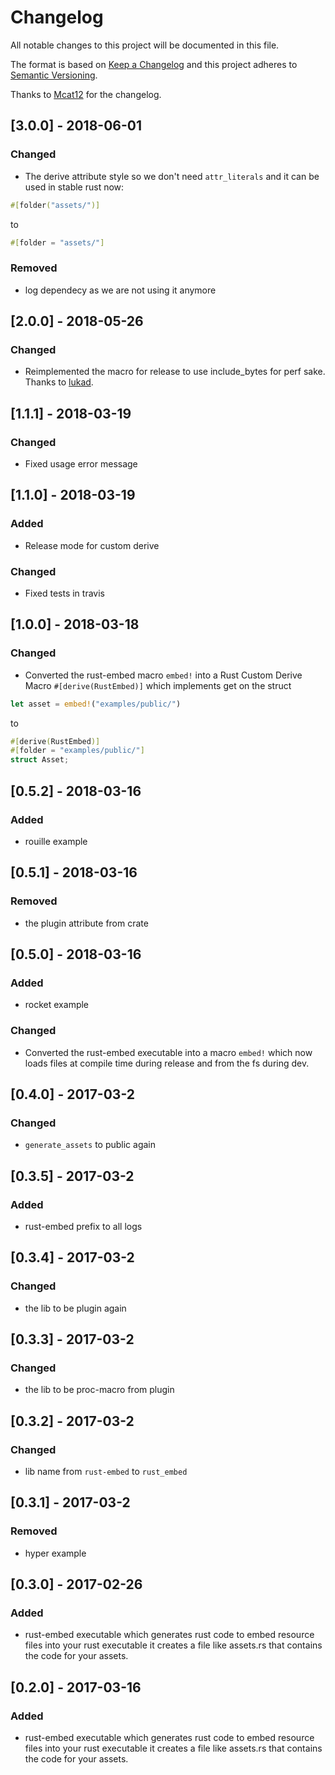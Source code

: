 # Changelog
All notable changes to this project will be documented in this file.

The format is based on [Keep a Changelog](http://keepachangelog.com/en/1.0.0/)
and this project adheres to [Semantic Versioning](http://semver.org/spec/v2.0.0.html).

Thanks to [Mcat12](https://github.com/Mcat12) for the changelog.

## [3.0.0] - 2018-06-01
### Changed
- The derive attribute style so we don't need `attr_literals` and it can be used in stable rust now:
```rust
#[folder("assets/")]
```
to
```rust
#[folder = "assets/"]
```
### Removed
- log dependecy as we are not using it anymore

## [2.0.0] - 2018-05-26
### Changed
- Reimplemented the macro for release to use include_bytes for perf sake. Thanks to [lukad](https://github.com/lukad).

## [1.1.1] - 2018-03-19
### Changed
- Fixed usage error message

## [1.1.0] - 2018-03-19
### Added
- Release mode for custom derive
### Changed
- Fixed tests in travis

## [1.0.0] - 2018-03-18
### Changed
- Converted the rust-embed macro `embed!` into a Rust Custom Derive Macro `#[derive(RustEmbed)]` which implements get on the struct
```rust
let asset = embed!("examples/public/")
```
to
```rust
#[derive(RustEmbed)]
#[folder = "examples/public/"]
struct Asset;
```

## [0.5.2] - 2018-03-16
### Added
- rouille example

## [0.5.1] - 2018-03-16
### Removed
- the plugin attribute from crate

## [0.5.0] - 2018-03-16
### Added
- rocket example
### Changed
- Converted the rust-embed executable into a macro `embed!` which now loads files at compile time during release and from the fs during dev.

## [0.4.0] - 2017-03-2
### Changed
- `generate_assets` to public again

## [0.3.5] - 2017-03-2
### Added
- rust-embed prefix to all logs

## [0.3.4] - 2017-03-2
### Changed
- the lib to be plugin again

## [0.3.3] - 2017-03-2
### Changed
- the lib to be proc-macro from plugin

## [0.3.2] - 2017-03-2
### Changed
- lib name from `rust-embed` to `rust_embed`

## [0.3.1] - 2017-03-2
### Removed
- hyper example

## [0.3.0] - 2017-02-26
### Added
- rust-embed executable which generates rust code to embed resource files into your rust executable
  it creates a file like assets.rs that contains the code for your assets.

## [0.2.0] - 2017-03-16
### Added
- rust-embed executable which generates rust code to embed resource files into your rust executable
  it creates a file like assets.rs that contains the code for your assets.
